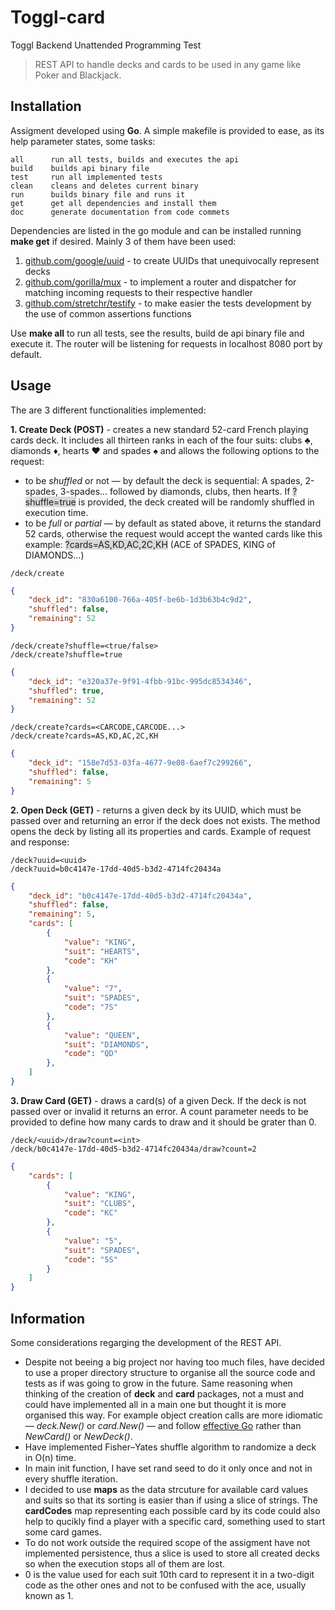 # Toggl-card
Toggl Backend Unattended Programming Test
> REST API to handle decks and cards to be used in any game like Poker and Blackjack.

## Installation
Assigment developed using **Go**. A simple makefile is provided to ease, as its help parameter states, some tasks:

```
all      run all tests, builds and executes the api
build    builds api binary file
test     run all implemented tests
clean    cleans and deletes current binary
run      builds binary file and runs it
get      get all dependencies and install them 
doc      generate documentation from code commets
```

Dependencies are listed in the go module and can be installed running **make get** if desired. Mainly 3 of them have been used:

1. [github.com/google/uuid](github.com/google/uuid) - to create UUIDs that unequivocally represent decks
2. [github.com/gorilla/mux](github.com/google/uuid) - to implement a router and dispatcher for matching incoming requests to their respective handler
3. [github.com/stretchr/testify](github.com/google/uuid) - to make easier the tests development by the use of common assertions functions

Use **make all** to run all tests, see the results, build de api binary file and execute it. The router will be listening for requests in localhost 8080 port by default.

## Usage

The are 3 different functionalities implemented:

**1. Create Deck (POST)** -  creates a new standard 52-card French playing cards deck. It includes all thirteen ranks in each of the four suits: clubs :clubs:, diamonds :diamonds:, hearts :hearts: and spades :spades: and allows the following options to the request:

- to be *shuffled* or not — by default the deck is sequential: A spades, 2-spades, 3-spades... followed by diamonds, clubs, then hearts. If <span style="background-color: #D9D9D9">?shuffle=true</span> is provided, the deck created will be randomly shuffled in execution time.
- to be *full* or *partial* — by default as stated above, it returns the standard 52 cards, otherwise the request would accept the wanted cards like this example: <span style="background-color: #D9D9D9">?cards=AS,KD,AC,2C,KH</span> (ACE of SPADES, KING of DIAMONDS...)

```
/deck/create
```
```json
{
    "deck_id": "830a6100-766a-405f-be6b-1d3b63b4c9d2",
    "shuffled": false,
    "remaining": 52
}
```
```
/deck/create?shuffle=<true/false>
/deck/create?shuffle=true
```
```json
{
    "deck_id": "e320a37e-9f91-4fbb-91bc-995dc8534346",
    "shuffled": true,
    "remaining": 52
}
```
```
/deck/create?cards=<CARCODE,CARCODE...>
/deck/create?cards=AS,KD,AC,2C,KH
```
```json
{
    "deck_id": "158e7d53-03fa-4677-9e08-6aef7c299266",
    "shuffled": false,
    "remaining": 5
}
```

**2. Open Deck (GET)** - returns a given deck by its UUID, which must be passed over and returning an error if the deck does not exists. The method opens the deck by listing all its properties and cards. Example of request and response:

```
/deck?uuid=<uuid>
/deck?uuid=b0c4147e-17dd-40d5-b3d2-4714fc20434a
```
```json
{
    "deck_id": "b0c4147e-17dd-40d5-b3d2-4714fc20434a",
    "shuffled": false,
    "remaining": 5,
    "cards": [
        {
            "value": "KING",
            "suit": "HEARTS",
            "code": "KH"
        },
        {
            "value": "7",
            "suit": "SPADES",
            "code": "7S"
        },
        {
            "value": "QUEEN",
            "suit": "DIAMONDS",
            "code": "QD"
        },
    ]
}
```
**3. Draw Card (GET)** - draws a card(s) of a given Deck. If the deck is not passed over or invalid it returns an error. A count parameter needs to be provided to define how many cards to draw and it should be grater than 0. 

```
/deck/<uuid>/draw?count=<int>
/deck/b0c4147e-17dd-40d5-b3d2-4714fc20434a/draw?count=2
```
```json
{
    "cards": [
        {
            "value": "KING",
            "suit": "CLUBS",
            "code": "KC"
        },
        {
            "value": "5",
            "suit": "SPADES",
            "code": "5S"
        }
    ]
}
```

## Information

Some considerations regarging the development of the REST API.

- Despite not beeing a big project nor having too much files, have decided to use a proper directory structure to organise all the source code and tests as if was going to grow in the future. Same reasoning when thinking of the creation of **deck** and **card** packages, not a must and could have implemented all in a main one but thought it is more organised this way. For example object creation calls are more idiomatic — *deck.New()* or *card.New()* — and follow [effective Go](https://golang.org/doc/effective_go.html) rather than *NewCard()* or *NewDeck()*.
- Have implemented Fisher–Yates shuffle algorithm to randomize a deck in O(n) time.
- In main init function, I have set rand seed to do it only once and not in every shuffle iteration.  
- I decided to use **maps** as the data strcuture for available card values and suits so that its sorting is easier than if using a slice of strings. The **cardCodes** map representing each possible card by its code could also help to qucikly find a player with a specific card, something used to start some card games.
- To do not work outside the required scope of the assigment have not implemented persistence, thus a slice is used to store all created decks so when the execution stops all of them are lost. 
- 0 is the value used for each suit 10th card to represent it in a two-digit code as the other ones and not to be confused with the ace, usually known as 1.